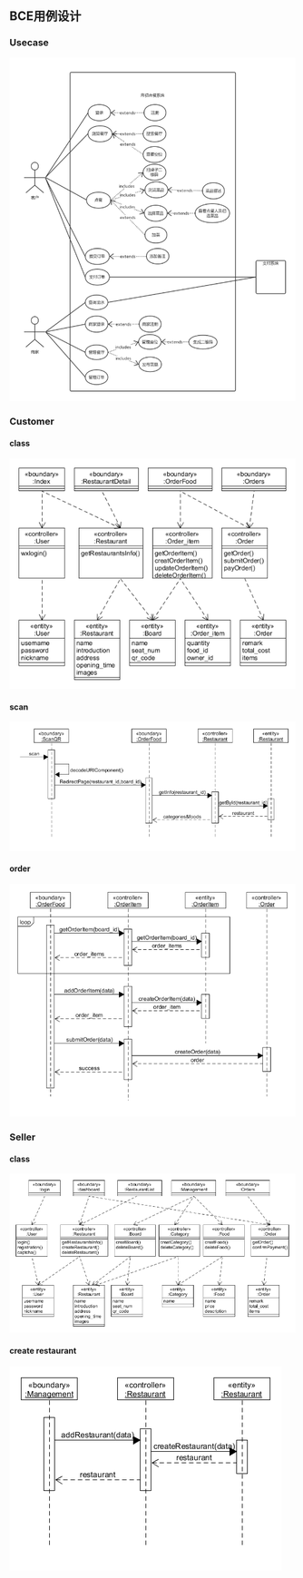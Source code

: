 ## BCE用例设计

### Usecase

![](https://github.com/early-month-subsidy/dashboard/blob/gh-pages/assets/images/Usercase_Diagram.png?raw=true)

### Customer

#### class

![](https://github.com/early-month-subsidy/dashboard/blob/gh-pages/assets/images/customer_BCE.png?raw=true)

#### scan

![](https://github.com/early-month-subsidy/dashboard/blob/gh-pages/assets/images/scan_sequence.png?raw=true)

#### order

![](https://github.com/early-month-subsidy/dashboard/blob/gh-pages/assets/images/order_sequence.png?raw=true)

### Seller

#### class

![](https://github.com/early-month-subsidy/dashboard/blob/gh-pages/assets/images/seller_BCE.png?raw=true)

#### create restaurant

![](https://github.com/early-month-subsidy/dashboard/blob/gh-pages/assets/images/createRestaurant_sequence.png?raw=true)
